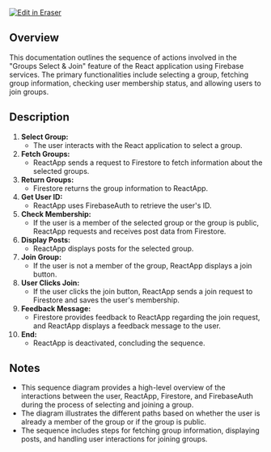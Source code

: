<p><a target="_blank" href="https://app.eraser.io/workspace/lhjY0Mr5PKru1Qhmbd4o" id="edit-in-eraser-github-link"><img alt="Edit in Eraser" src="https://firebasestorage.googleapis.com/v0/b/second-petal-295822.appspot.com/o/images%2Fgithub%2FOpen%20in%20Eraser.svg?alt=media&amp;token=968381c8-a7e7-472a-8ed6-4a6626da5501"></a></p>

## Overview
This documentation outlines the sequence of actions involved in the "Groups Select & Join" feature of the React application using Firebase services. The primary functionalities include selecting a group, fetching group information, checking user membership status, and allowing users to join groups.



## Description
1. **Select Group:**
    - The user interacts with the React application to select a group.
2. **Fetch Groups:**
    - ReactApp sends a request to Firestore to fetch information about the selected groups.
3. **Return Groups:**
    - Firestore returns the group information to ReactApp.
4. **Get User ID:**
    - ReactApp uses FirebaseAuth to retrieve the user's ID.
5. **Check Membership:**
    - If the user is a member of the selected group or the group is public, ReactApp requests and receives post data from Firestore.
6. **Display Posts:**
    - ReactApp displays posts for the selected group.
7. **Join Group:**
    - If the user is not a member of the group, ReactApp displays a join button.
8. **User Clicks Join:**
    - If the user clicks the join button, ReactApp sends a join request to Firestore and saves the user's membership.
9. **Feedback Message:**
    - Firestore provides feedback to ReactApp regarding the join request, and ReactApp displays a feedback message to the user.
10. **End:**
    - ReactApp is deactivated, concluding the sequence.
## Notes
- This sequence diagram provides a high-level overview of the interactions between the user, ReactApp, Firestore, and FirebaseAuth during the process of selecting and joining a group.
- The diagram illustrates the different paths based on whether the user is already a member of the group or if the group is public.
- The sequence includes steps for fetching group information, displaying posts, and handling user interactions for joining groups.



<!--- Eraser file: https://app.eraser.io/workspace/lhjY0Mr5PKru1Qhmbd4o --->